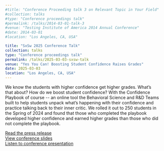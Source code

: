 ```yaml
---
#title: "Conference Proceeding talk 3 on Relevant Topic in Your Field"
#collection: talks
#type: "Conference proceedings talk"
#permalink: /talks/2014-03-01-talk-3
#venue: "Testing Institute of America 2014 Annual Conference"
#date: 2014-03-01
#location: "Los Angeles, CA, USA"

title: "SxSw 2025 Conference Talk"
collection: talks
type: "Conference proceedings talk"
permalink: /talks/2025-03-03-sxsw-talk
venue: "Yes You Can! Boosting Student Confidence Raises Grades"
date: 2025-03-03
location: "Los Angeles, CA, USA"
---
```


We know the students with higher confidence get higher grades. What’s that about? How do we boost student confidence? With the Confidence Playbook of course -- an online tool the Behavioral Science and R&D Teams built to help students unpack what’s happening with their confidence and practice talking back to their inner critic. We rolled it out to 250 students in the Spring of 2024 and found that those who completed the playbook developed higher confidence and earned higher grades than those who did not complete the playbook.

<a href="https://ai.umich.edu/blog-posts/research-points-to-the-key-role-confidence-plays-in-student-success/" target="_blank" rel="noopener noreferrer">
  Read the press release
</a> <br>
<a href="/files/sxsw-confidence-playbook-barr-mills-2025.pdf" target="_blank" rel="noopener noreferrer">
  View conference slides
</a> <br>
<a href="https://schedule.sxswedu.com/2025/events/PP150927" target="_blank" rel="noopener noreferrer">
  Listen to conference presentation
</a>
